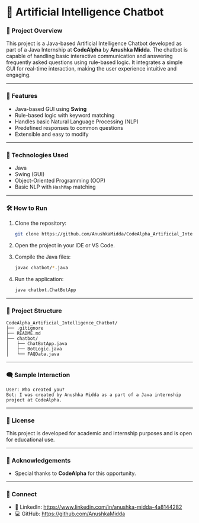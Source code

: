 # 🤖 Artificial Intelligence Chatbot

### 📌 Project Overview

This project is a Java-based Artificial Intelligence Chatbot developed as part of a Java Internship at **CodeAlpha** by **Anushka Midda**. The chatbot is capable of handling basic interactive communication and answering frequently asked questions using rule-based logic. It integrates a simple GUI for real-time interaction, making the user experience intuitive and engaging.

---

### 🚀 Features

* Java-based GUI using **Swing**
* Rule-based logic with keyword matching
* Handles basic Natural Language Processing (NLP)
* Predefined responses to common questions
* Extensible and easy to modify

---

### 🧠 Technologies Used

* Java
* Swing (GUI)
* Object-Oriented Programming (OOP)
* Basic NLP with `HashMap` matching

---

### 🛠️ How to Run

1. Clone the repository:

   ```bash
   git clone https://github.com/AnushkaMidda/CodeAlpha_Artificial_Intelligence_Chatbot.git
   ```
2. Open the project in your IDE or VS Code.
3. Compile the Java files:

   ```bash
   javac chatbot/*.java
   ```
4. Run the application:

   ```bash
   java chatbot.ChatBotApp
   ```

---

### 📁 Project Structure

```
CodeAlpha_Artificial_Intelligence_Chatbot/
├── .gitignore
├── README.md
├── chatbot/
│   ├── ChatBotApp.java
│   ├── BotLogic.java
│   └── FAQData.java
```

---

### 🗨️ Sample Interaction

```
User: Who created you?
Bot: I was created by Anushka Midda as a part of a Java internship project at CodeAlpha.
```

---

### 📜 License

This project is developed for academic and internship purposes and is open for educational use.

---

### 🙌 Acknowledgements

* Special thanks to **CodeAlpha** for this opportunity.

---

### 🔗 Connect

* 💼 LinkedIn: https://www.linkedin.com/in/anushka-midda-4a8144282
* 💻 GitHub: https://github.com/AnushkaMidda


